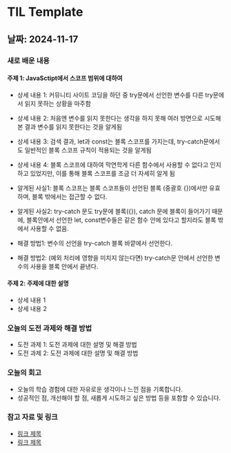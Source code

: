 # TIL Template

## 날짜: 2024-11-17

### 새로 배운 내용
#### 주제 1: JavaSctipt에서 스코프 범위에 대하여
- 상세 내용 1: 커뮤니티 사이트 코딩을 하던 중 try문에서 선언한 변수를 다른 try문에서 읽지 못하는 상황을 마주함
- 상세 내용 2: 처음엔 변수를 읽지 못한다는 생각을 하지 못해 여러 방면으로 시도해본 결과 변수를 읽지 못한다는 것을 알게됨
- 상세 내용 3: 검색 결과, let과 const는 블록 스코프를 가지는데, try-catch문에서도 일반적인 블록 스코프 규칙이 적용되는 것을 알게됨
- 상세 내용 4: 블록 스코프에 대하여 막연학게 다른 함수에서 사용할 수 없다고 인지하고 있었지만, 이를 통해 블록 스코프를 조금 더 자세히 알게 됨

- 알게된 사실1: 블록 스코프는 블록 스코프들이 선언된 블록 (중괄호 {})에서만 유효하며, 블록 밖에서는 접근할 수 없다.
- 알게된 사실2: try-catch 문도 try문에 블록({}), catch 문에 블록이 들어가기 때문에, 블록안에서 선언한 let, const변수들은 같은 함수 안에 있다고 할지라도 블록 밖에서 사용할 수 없음.

- 해결 방법1: 변수의 선언을 try-catch 블록 바깥에서 선언한다.
- 해결 방법2: (예외 처리에 영향을 미치지 않는다면) try-catch문 안에서 선언한 변수의 사용을 블록 안에서 끝낸다.

#### 주제 2: 주제에 대한 설명
- 상세 내용 1
- 상세 내용 2

### 오늘의 도전 과제와 해결 방법
- 도전 과제 1: 도전 과제에 대한 설명 및 해결 방법
- 도전 과제 2: 도전 과제에 대한 설명 및 해결 방법

### 오늘의 회고
- 오늘의 학습 경험에 대한 자유로운 생각이나 느낀 점을 기록합니다.
- 성공적인 점, 개선해야 할 점, 새롭게 시도하고 싶은 방법 등을 포함할 수 있습니다.

### 참고 자료 및 링크
- [링크 제목](URL)
- [링크 제목](URL)
